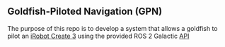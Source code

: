 ## Goldfish-Piloted Navigation (GPN)

The purpose of this repo is to develop a system that allows a goldfish to pilot an [iRobot Create 3](https://edu.irobot.com/what-we-offer/create3) using the provided ROS 2 Galactic [API](https://iroboteducation.github.io/create3_docs/api/ros2/)
